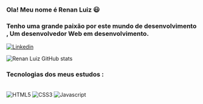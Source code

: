 
### Ola! Meu nome é  Renan Luiz  😃
### Tenho uma grande paixão por este  mundo de desenvolvimento , Um desenvolvedor Web em desenvolvimento.
[![Linkedin](https://img.shields.io/badge/LinkedIn-0077B5?style=for-the-badge&logo=linkedin&logoColor=white)](https://www.linkedin.com/in/renanluiz96/)

![Renan Luiz GitHub stats](https://github-readme-stats.vercel.app/api?username=Renanluiz96&show_icons=true&theme=dracula)

### Tecnologias dos meus estudos :

<div style="display: inline_block"><br/>
  <img align="center" alt="HTML5" src="https://img.shields.io/badge/HTML5-E34F26?style=for-the-badge&logo=html5&logoColor=white" />
  <img align="center" alt="CSS3" src="https://img.shields.io/badge/CSS-239120?&style=for-the-badge&logo=css3&logoColor=white" />
  <img align="center" alt="Javascript" src="https://img.shields.io/badge/JavaScript-F7DF1E?style=for-the-badge&logo=javascript&logoColor=black" />
</div>
